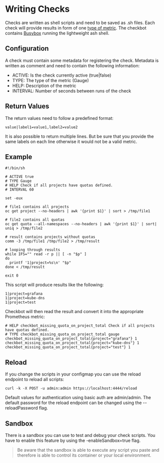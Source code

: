 # Writing Checks

Checks are written as shell scripts and need to be saved as .sh files. Each check will provide results in form of one [type of metric](https://prometheus.io/docs/concepts/metric_types/). The checkbot contains [Busybox](https://busybox.net/) running the lightweight ash shell.

## Configuration

A check must contain some metadata for registering the check. Metadata is written as comment and need to contain the following information:

* ACTIVE: Is the check currently active (true|false)
* TYPE: The type of the metric (Gauge)
* HELP: Description of the metric
* INTERVAL: Number of seconds between runs of the check

## Return Values

The return values need to follow a predefined format:
```
value|label1=value1,label2=value2
```
It is also possible to return multiple lines. But be sure that you provide the same labels on each line otherwise it would not be a valid metric.

## Example

```
#!/bin/sh

# ACTIVE true
# TYPE Gauge
# HELP Check if all projects have quotas defined.
# INTERVAL 60

set -eux

# file1 contains all projects
oc get project --no-headers | awk '{print $1}' | sort > /tmp/file1

# file2 contains all quotas
oc get quota --all-namespaces --no-headers | awk '{print $1}' | sort| uniq > /tmp/file2

# result contains projects without quotas
comm -3 /tmp/file1 /tmp/file2 > /tmp/result

# looping through results
while IFS="" read -r p || [ -n "$p" ]
do
  printf '1|project=%s\n' "$p"
done < /tmp/result

exit 0
```

This script will produce results like the following:

```
1|project=grafana
1|project=kube-dns
1|project=test
```
Checkbot will then read the result and convert it into the appropriate Prometheus metric:

```
# HELP checkbot_missing_quota_on_project_total Check if all projects have quotas defined.
# TYPE checkbot_missing_quota_on_project_total gauge
checkbot_missing_quota_on_project_total{project="grafana"} 1
checkbot_missing_quota_on_project_total{project="kube-dns"} 1
checkbot_missing_quota_on_project_total{project="test"} 1
```

## Reload

If you change the scripts in your configmap you can use the reload endpoint to reload all scripts:
```
curl -k -X POST -u admin:admin https://localhost:4444/reload
```
Default values for authentication using basic auth are admin/admin. The default password for the reload endpoint can be changed using the --reloadPassword flag.

## Sandbox

There is a sandbox you can use to test and debug your check scripts. You have to enable this feature by using the -enableSandbox=true flag.

> Be aware that the sandbox is able to execute any script you paste and therefore is able to control its container or your local environment.

